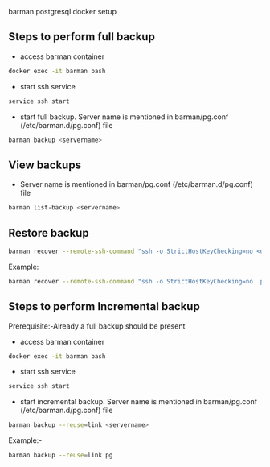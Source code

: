 barman postgresql docker setup

## Steps to perform full backup 
* access barman container
```bash
docker exec -it barman bash
```
* start ssh service
```bash
service ssh start
```
* start full backup. Server name is mentioned in barman/pg.conf (/etc/barman.d/pg.conf) file
```bash
barman backup <servername>
```

## View backups
* Server name is mentioned in barman/pg.conf (/etc/barman.d/pg.conf) file
```bash
barman list-backup <servername>
```

## Restore backup
```bash
barman recover --remote-ssh-command "ssh -o StrictHostKeyChecking=no <destDbUsername>@<destDbIP>" <sourceServername> <backupIdNumber>  <destDatabaseFolderPath> 
```
Example:
```bash
barman recover --remote-ssh-command "ssh -o StrictHostKeyChecking=no  postgres@pgd" pg 20250409T070911  /var/lib/postgresql/11/main/
```

## Steps to perform Incremental backup 
Prerequisite:-Already a full backup should be present

* access barman container
```bash
docker exec -it barman bash
```
* start ssh service
```bash
service ssh start
```
* start incremental backup. Server name is mentioned in barman/pg.conf (/etc/barman.d/pg.conf) file
```bash
barman backup --reuse=link <servername>
```
Example:-
```bash
barman backup --reuse=link pg 
```